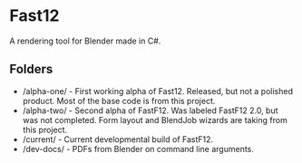Fast12
=============
A rendering tool for Blender made in C#.

Folders
-------
* /alpha-one/ - First working alpha of Fast12. Released, but not a polished product. Most of the base code is from this project.
* /alpha-two/ - Second alpha of FastF12. Was labeled FastF12 2.0, but was not completed. Form layout and BlendJob wizards are taking from this project.
* /current/ - Current developmental build of FastF12. 
* /dev-docs/ - PDFs from Blender on command line arguments. 